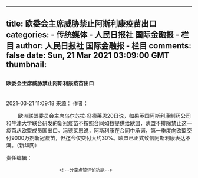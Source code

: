 
---
title: 欧委会主席威胁禁止阿斯利康疫苗出口
categories: 
    - 传统媒体
    - 人民日报社 国际金融报 - 栏目
author: 人民日报社 国际金融报 - 栏目
comments: false
date: Sun, 21 Mar 2021 03:09:00 GMT
thumbnail: 
---

<div>   
<el-row>
                            <h5 style="font-size: 20px;line-height: 40px;font-weight: bold;color: #404040;margin-bottom: 15px">
                                </h5>
                            <h4 class="title">欧委会主席威胁禁止阿斯利康疫苗出口</h4>
                            <h5 style="font-size: 20px;line-height: 40px;font-weight: bold;color: #404040;margin-top: 15px">
                                </h5>
                            <p class="source" style="margin-top: 23px">
                                <span v-if="content.publishTime">2021-03-21 11:09:18</span>
                                <span v-if="content.source">来源：</span>
                                <span v-if="content.author">作者：</span>
                            </p>
                            <div class="abstract" v-if="content.abstract">
                                <div>
                                    <p></p>
                                </div>
                            </div>
                        </el-row>
                        <p style="text-indent: 2rem;">欧洲联盟委员会主席乌尔苏拉·冯德莱恩20日说，如果英国阿斯利康制药公司和牛津大学联合研发的新冠疫苗不按照合同如数提供给欧盟，欧盟不排除禁止这一疫苗从欧盟成员国出口。冯德莱恩说，阿斯利康在合同中承诺，第一季度向欧盟交付9000万剂新冠疫苗，但迄今仅交付大约30%。欧盟已正式致信阿斯利康表达不满。（新华网）</p>
                        <!--<div v-if="content.att && content.att.length > 0">-->
                        <!--<p style="color:#666666;margin:0 0 10px 0;font-size:18px; font-weight:600;">附件</p>-->
                        <!--<p style="margin:10px 0; font-size:18px;" v-for="item in content.att">-->
                        <!--<span @click="downLoadAtt(item.url, item.title)" style="color: #409eff;cursor:pointer;">{{item.title}}</span>-->
                        <!--</p>-->
                        <!--</div>-->
                        <!--责任编辑-->
                        <div class="textBottom">
                            <span v-if="content.editor && content.editor.length > 1">责任编辑：</span>
                        </div>

                        <!--分享点赞评论功能-->
                        
                        
                      
</div>
            